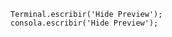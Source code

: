 <EsEjecutar hide-preview>

```esjs
Terminal.escribir('Hide Preview');
consola.escribir('Hide Preview');
```

</EsEjecutar>

